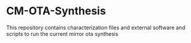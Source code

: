 # CM-OTA-Synthesis
This repository contains characterization files and external software and scripts to run the current mirror ota synthesis

